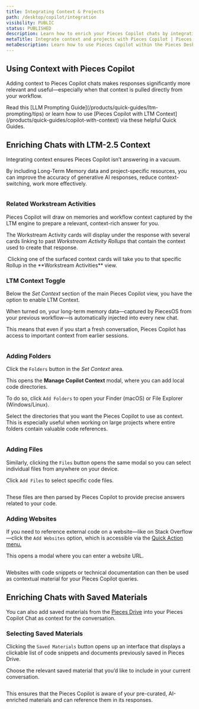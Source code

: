 ```yaml
---
title: Integrating Context & Projects
path: /desktop/copilot/integration
visibility: PUBLIC
status: PUBLISHED
description: Learn how to enrich your Pieces Copilot chats by integrating context—like folders, file, and other saved materials—from your previous tasks and current projects.
metaTitle: Integrate context and projects with Pieces Copilot | Pieces Docs
metaDescription: Learn how to use Pieces Copilot within the Pieces Desktop App, navigate the view, find and start new conversations, add context, and utilize prebuilt chat.
---
```


## Using Context with Pieces Copilot

Adding context to Pieces Copilot chats makes responses significantly more relevant and useful—especially when that context is pulled directly from your workflow.

<Card title="Want to learn more about using LTM Context?" image="https://cdn.hashnode.com/res/hashnode/image/upload/v1743103872340/1b9ffce3-f465-4c7e-afd8-5e98d2a8fba5.png">
  Read this [LLM Prompting Guide](/products/quick-guides/ltm-prompting/tips) or learn how to use [Pieces Copilot with LTM Context](/products/quick-guides/copilot-with-context) via these helpful Quick Guides.
</Card>

## Enriching Chats with LTM-2.5 Context

Integrating context ensures Pieces Copilot isn’t answering in a vacuum.

By including Long-Term Memory data and project-specific resources, you can improve the accuracy of generative AI responses, reduce context-switching, work more effectively.

<Image src="https://storage.googleapis.com/hashnode_product_documentation_assets/desktop_app_assets/desktop_app_MAIN/new_media/Pieces%20Copilot/Context%20%26%20Projects/switching_context_in_activity.gif" alt="" align="center" fullwidth="true" />

### Related Workstream Activities

Pieces Copilot will draw on memories and workflow context captured by the LTM engine to prepare a relevant, context-rich answer for you.

The Workstream Activity cards will display under the response with several cards linking to past *Workstream Activity Rollups* that contain the context used to create that response.

<Image src="https://storage.googleapis.com/hashnode_product_documentation_assets/desktop_app_assets/pieces_copilot/pieces_copilot_MAIN/copilot_worksteam_activity.gif" alt="" align="center" fullwidth="true" />

<Callout type="tip">
  Clicking one of the surfaced context cards will take you to that specific Rollup in the **Workstream Activities** view.
</Callout>

### LTM Context Toggle

Below the *Set Context* section of the main Pieces Copilot view, you have the option to enable LTM Context. 

When turned on, your long-term memory data—captured by PiecesOS from your previous workflow—is automatically injected into every new chat.

This means that even if you start a fresh conversation, Pieces Copilot has access to important context from earlier sessions.

<Image src="https://storage.googleapis.com/hashnode_product_documentation_assets/desktop_app_assets/desktop_app_MAIN/new_media/Settings/Additional%20Settings/toggling_ltm.gif" alt="" align="center" fullwidth="true" />

### Adding Folders

Click the `Folders` button in the *Set Context* area.

This opens the **Manage Copilot Context** modal, where you can add local code directories.

To do so, click `Add Folders` to open your Finder (macOS) or File Explorer (Windows/Linux).

Select the directories that you want the Pieces Copilot to use as context. This is especially useful when working on large projects where entire folders contain valuable code references.

<Image src="https://storage.googleapis.com/hashnode_product_documentation_assets/desktop_app_assets/desktop_app_MAIN/new_media/Pieces%20Copilot/Interacting/adding_folder_to_copilot_chat.png" alt="" align="center" fullwidth="true" />

### Adding Files

Similarly, clicking the `Files` button opens the same modal so you can select individual files from anywhere on your device.

Click `Add Files` to select specific code files.

<Image src="https://storage.googleapis.com/hashnode_product_documentation_assets/desktop_app_assets/desktop_app_MAIN/new_media/Pieces%20Copilot/Interacting/add_file_copilot.png" alt="" align="center" fullwidth="true" />

These files are then parsed by Pieces Copilot to provide precise answers related to your code.

### Adding Websites

If you need to reference external code on a website—like on Stack Overflow—click the `Add Websites` option, which is accessible via the [Quick Action menu.](/products/desktop/drive/enrichment-and-metadata#using-the-quick-menu)

This opens a modal where you can enter a website URL.

<Image src="https://storage.googleapis.com/hashnode_product_documentation_assets/desktop_app_assets/desktop_app_MAIN/new_media/Pieces%20Copilot/Context%20%26%20Projects/add_Website.png" alt="" align="center" fullwidth="true" />

Websites with code snippets or technical documentation can then be used as contextual material for your Pieces Copilot queries.

## Enriching Chats with Saved Materials

You can also add saved materials from the [Pieces Drive](/products/desktop/drive) into your Pieces Copilot Chat as context for the conversation.

### Selecting Saved Materials

Clicking the `Saved Materials` button opens up an interface that displays a clickable list of code snippets and documents previously saved in Pieces Drive.

Choose the relevant saved material that you’d like to include in your current conversation.

<Image src="https://storage.googleapis.com/hashnode_product_documentation_assets/desktop_app_assets/desktop_app_MAIN/new_media/Pieces%20Copilot/Interacting/add_snippet_to_copilot.gif" alt="" align="center" fullwidth="true" />

This ensures that the Pieces Copilot is aware of your pre-curated, AI-enriched materials and can reference them in its responses.
